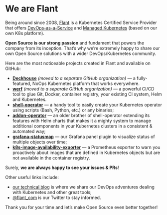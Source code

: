# We are Flant

Being around since 2008, [Flant](https://flant.com/company/about-us) is a Kubernetes Certified Service Provider that offers [DevOps-as-a-Service](https://flant.com/services/devops-as-a-service) and [Managed Kubernetes](https://flant.com/services/managed-kubernetes-as-a-service) (based on our own K8s platform).

**Open Source is our strong passion** and fundament that powers the company from its inception. That’s why we’re extremely happy to share our own Open Source solutions with a wider DevOps/Kubernetes community.

Here are the most noticeable projects created in Flant and available on GitHub:

*   [**Deckhouse**](https://github.com/deckhouse/deckhouse) _(moved to a separate GitHub organization)_ — a fully-featured, NoOps Kubernetes platform that works everywhere.
*   [**werf**](https://github.com/werf/werf) _(moved to a separate GitHub organization)_ — a powerful CI/CD tool to glue Git, Docker, container registry, your existing CI system, Helm and Kubernetes.
*   [**shell-operator**](https://github.com/flant/shell-operator) — a handy tool to easily create your Kubernetes operator using scripts (Bash, Python, etc.) or any binaries;
*   [**addon-operator**](https://github.com/flant/addon-operator) — an older brother of shell-operator extending its features with Helm charts that makes it a mighty system to manage additional components in your Kubernetes clusters in a consistent & automated way;
*   [**grafana-statusmap**](https://github.com/flant/grafana-statusmap) — our Grafana panel plugin to visualize status of multiple objects over time;
*   [**k8s-image-availability-exporter**](https://github.com/flant/k8s-image-availability-exporter) — a Prometheus exporter to warn you proactively about images that are defined in Kubernetes objects but are not available in the container registry.

Surely, **we are always happy to see your issues & PRs**!

Other useful links include:

*   [our technical blog](https://blog.flant.com/) is where we share our DevOps adventures dealing with Kubernetes and other great tools;
*   [@flant_com](https://twitter.com/flant_com) is our Twitter to stay informed.

Thank you for your time and let’s make Open Source even better together!
